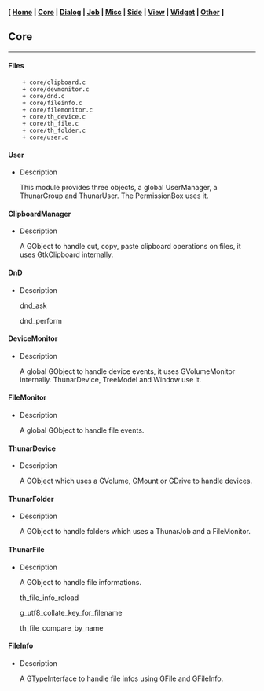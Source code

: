 **[ [Home](00-Home.html) | [Core](01-Core.html) | [Dialog](02-Dialog.html) | [Job](03-Job.html) | [Misc](05-Misc.html) | [Side](06-Side.html) | [View](07-View.html) | [Widget](08-Widget.html) | [Other](99-Other.html) ]**

## Core

---

#### Files

```
    + core/clipboard.c
    + core/devmonitor.c
    + core/dnd.c
    + core/fileinfo.c
    + core/filemonitor.c
    + core/th_device.c
    + core/th_file.c
    + core/th_folder.c
    + core/user.c
```


#### User

* Description

    This module provides three objects, a global UserManager,
    a ThunarGroup and ThunarUser. The PermissionBox uses it.


#### ClipboardManager

* Description

    A GObject to handle cut, copy, paste clipboard operations on files,
    it uses GtkClipboard internally.


#### DnD

* Description

    dnd_ask
    
    dnd_perform


#### DeviceMonitor

* Description

    A global GObject to handle device events, it uses GVolumeMonitor
    internally. ThunarDevice, TreeModel and Window use it.


#### FileMonitor

* Description

    A global GObject to handle file events.


#### ThunarDevice

* Description

    A GObject which uses a GVolume, GMount or GDrive to handle devices.


#### ThunarFolder

* Description

    A GObject to handle folders which uses a ThunarJob and a FileMonitor.


#### ThunarFile

* Description

    A GObject to handle file informations.

    th_file_info_reload
    
    g_utf8_collate_key_for_filename
    
    th_file_compare_by_name


#### FileInfo

* Description

    A GTypeInterface to handle file infos using GFile and GFileInfo.


